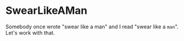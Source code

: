 # SwearLikeAMan
Somebody once wrote "swear like a man" and I read "swear like a `man`". Let's work with that.
